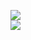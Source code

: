 [![](https://img.shields.io/badge/Made%20With-Github%20Spray-lightgrey.svg?style=for-the-badge&logo=github)](https://github.com/Annihil/github-spray#31193)  
[![](https://i.imgur.com/2DrTn0Z.gif)](https://github.com/Annihil/github-spray)
